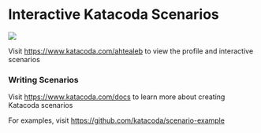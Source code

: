 # Interactive Katacoda Scenarios

[![](http://shields.katacoda.com/katacoda/ahtealeb/count.svg)](https://www.katacoda.com/ahtealeb "Get your profile on Katacoda.com")

Visit https://www.katacoda.com/ahtealeb to view the profile and interactive scenarios

### Writing Scenarios
Visit https://www.katacoda.com/docs to learn more about creating Katacoda scenarios

For examples, visit https://github.com/katacoda/scenario-example
